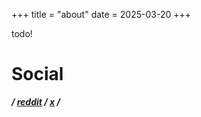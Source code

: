 +++
title = "about"
date = 2025-03-20
+++

todo!


# Social
<b><i>
/
[reddit](https://www.reddit.com/user/ghost_vici/)
/
[x](https://x.com/_darkseid_is_)
/</b></i>
